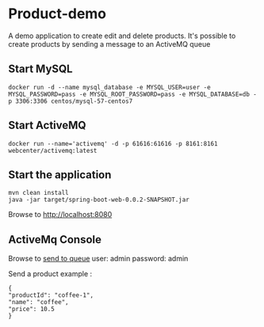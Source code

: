 # Product-demo
A demo application to create edit and delete products.
It's possible to create products by sending a message to an ActiveMQ queue

## Start MySQL
```
docker run -d --name mysql_database -e MYSQL_USER=user -e MYSQL_PASSWORD=pass -e MYSQL_ROOT_PASSWORD=pass -e MYSQL_DATABASE=db -p 3306:3306 centos/mysql-57-centos7
```

## Start ActiveMQ
```
docker run --name='activemq' -d -p 61616:61616 -p 8161:8161 webcenter/activemq:latest
```
## Start the application
```
mvn clean install
java -jar target/spring-boot-web-0.0.2-SNAPSHOT.jar
```
Browse to [http://localhost:8080](http://localhost:8080)

## ActiveMq Console

Browse to [send to queue](http://localhost:8161/admin/send.jsp?JMSDestination=product.queue&JMSDestinationType=queue)
user: admin
password: admin

Send a product example :
```
{
"productId": "coffee-1",
"name": "coffee",
"price": 10.5
}
```
